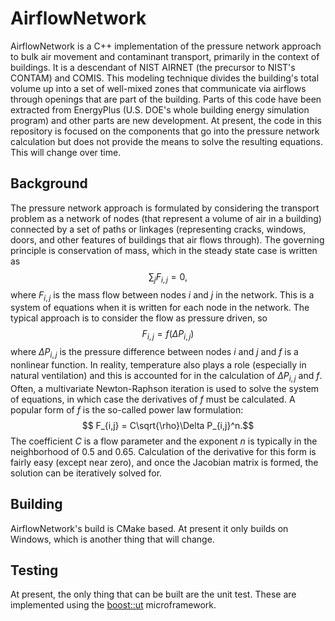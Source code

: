 # AirflowNetwork

AirflowNetwork is a C++ implementation of the pressure network approach to bulk air movement and contaminant transport, primarily in the context of buildings. It is a
descendant of NIST AIRNET (the precursor to NIST's CONTAM) and COMIS. This modeling technique divides the building's total volume up into a set of well-mixed zones
that communicate via airflows through openings that are part of the building. Parts of this code have been extracted from EnergyPlus (U.S. DOE's whole building energy
simulation program) and other parts are new development. At present, the code in this repository is focused on the components that go into the pressure network
calculation but does not provide the means to solve the resulting equations. This will change over time.

## Background

The pressure network approach is formulated by considering the transport problem as a network of nodes (that represent a volume of air in a building) connected by a
set of paths or linkages (representing cracks, windows, doors, and other features of buildings that air flows through). The governing principle is conservation of mass,
which in the steady state case is written as
$$\sum_j F_{i,j} = 0,$$
where $F_{i,j}$ is the mass flow between nodes $i$ and $j$ in the network. This is a system of equations when it is written for each node in the network. The typical
approach is to consider the flow as pressure driven, so
$$ F_{i,j} = f\left(\Delta P_{i,j}\right)$$
where $\Delta P_{i,j}$ is the pressure difference between nodes $i$ and $j$ and $f$ is a nonlinear function. In reality, temperature also plays a role (especially in
natural ventilation) and this is accounted for in the calculation of $\Delta P_{i,j}$ and $f$. Often, a multivariate Newton-Raphson iteration is used to solve the
system of equations, in which case the derivatives of $f$ must be calculated. A popular form of $f$ is the so-called power law formulation:
$$ F_{i,j} = C\sqrt{\rho}\Delta P_{i,j}^n.$$
The coefficient $C$ is a flow parameter and the exponent $n$ is typically in the neighborhood of 0.5 and 0.65. Calculation of the derivative for this form is fairly
easy (except near zero), and once the Jacobian matrix is formed, the solution can be iteratively solved for.

## Building

AirflowNetwork's build is CMake based. At present it only builds on Windows, which is another thing that will change.

## Testing

At present, the only thing that can be built are the unit test. These are implemented using the [boost::ut](https://github.com/boost-ext/ut) microframework.
